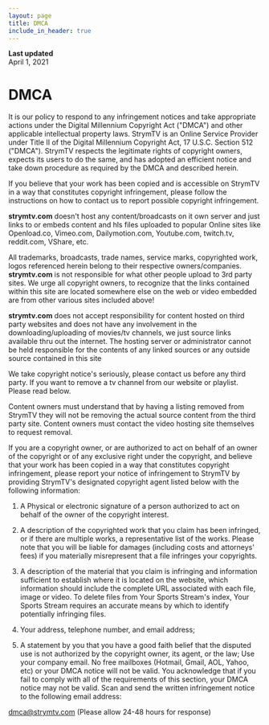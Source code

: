 ```yaml
---
layout: page
title: DMCA
include_in_header: true
---
```


**Last updated**  
April 1, 2021


# **DMCA**

It is our policy to respond to any infringement notices and take appropriate actions under the Digital Millennium Copyright Act ("DMCA") and other applicable intellectual property laws. StrymTV is an Online Service Provider under Title II of the Digital Millennium Copyright Act, 17 U.S.C. Section 512 ("DMCA"). StrymTV respects the legitimate rights of copyright owners, expects its users to do the same, and has adopted an efficient notice and take down procedure as required by the DMCA and described herein.

If you believe that your work has been copied and is accessible on StrymTV in a way that constitutes copyright infringement, please follow the instructions on how to contact us to report possible copyright infringement.

**strymtv.com** doesn't host any content/broadcasts on it own server and just links to or embeds content and hls files uploaded to popular Online sites like Openload.co, Vimeo.com, Dailymotion.com, Youtube.com, twitch.tv, reddit.com, VShare, etc.

All trademarks, broadcasts, trade names, service marks, copyrighted work, logos referenced herein belong to their respective owners/companies. **strymtv.com** is not responsible for what other people upload to 3rd party sites. We urge all copyright owners, to recognize that the links contained within this site are located somewhere else on the web or video embedded are from other various sites included above!

**strymtv.com** does not accept responsibility for content hosted on third party websites and does not have any involvement in the downloading/uploading of movies/tv channels, we just source links available thru out the internet. The hosting server or administrator cannot be held responsible for the contents of any linked sources or any outside source contained in this site

We take copyright notice's seriously, please contact us before any third party. If you want to remove a tv channel from our website or playlist. Please read below.

Content owners must understand that by having a listing removed from StrymTV they will not be removing the actual source content from the third party site. Content owners must contact the video hosting site themselves to request removal.

If you are a copyright owner, or are authorized to act on behalf of an owner of the copyright or of any exclusive right under the copyright, and believe that your work has been copied in a way that constitutes copyright infringement, please report your notice of infringement to StrymTV by providing StrymTV's designated copyright agent listed below with the following information:

1. A Physical or electronic signature of a person authorized to act on behalf of the owner of the copyright interest.

2. A description of the copyrighted work that you claim has been infringed, or if there are multiple works, a representative list of the works. Please note that you will be liable for damages (including costs and attorneys' fees) if you materially misrepresent that a file infringes your copyrights.

3. A description of the material that you claim is infringing and information sufficient to establish where it is located on the website, which information should include the complete URL associated with each file, image or video. To delete files from Your Sports Stream's index, Your Sports Stream requires an accurate means by which to identify potentially infringing files.

4. Your address, telephone number, and email address;

5. A statement by you that you have a good faith belief that the disputed use is not authorized by the copyright owner, its agent, or the law; Use your company email. No free mailboxes (Hotmail, Gmail, AOL, Yahoo, etc) or your DMCA notice will not be valid. You acknowledge that if you fail to comply with all of the requirements of this section, your DMCA notice may not be valid. Scan and send the written infringement notice to the following email address:

dmca@strymtv.com (Please allow 24-48 hours for response)

